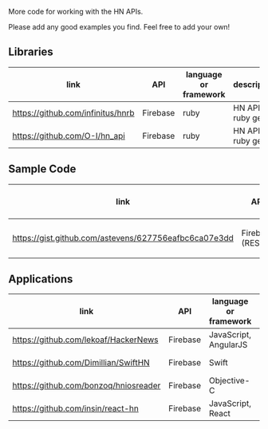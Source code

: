 
More code for working with the HN APIs.

Please add any good examples you find. Feel free to add your own!


## Libraries
|link|API|language or framework|description|
|---|---|---|---|
|https://github.com/infinitus/hnrb|Firebase|ruby|HN API ruby gem
|https://github.com/O-I/hn_api|Firebase|ruby|HN API ruby gem


## Sample Code
|link|API|language or framework|description|
|---|---|---|---|
|https://gist.github.com/astevens/627756eafbc6ca07e3dd|Firebase (REST)|ruby|polls `/topstories` and `/updates`


## Applications
|link|API|language or framework|description|
|---|---|---|---|
|https://github.com/lekoaf/HackerNews|Firebase|JavaScript, AngularJS|HN front page reimplementation
|https://github.com/Dimillian/SwiftHN|Firebase|Swift|iOS HN Reader app
|https://github.com/bonzoq/hniosreader|Firebase|Objective-C|iOS HN Reader app
|https://github.com/insin/react-hn|Firebase|JavaScript, React|HN front page reimplementation


